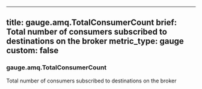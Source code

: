 
---
title: gauge.amq.TotalConsumerCount
brief: Total number of consumers subscribed to destinations on the broker
metric_type: gauge
custom: false
---
### gauge.amq.TotalConsumerCount

Total number of consumers subscribed to destinations on the broker
